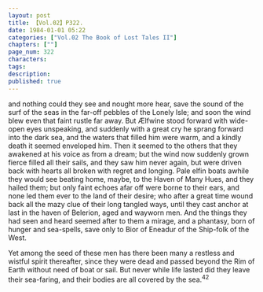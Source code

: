 ```yaml
---
layout: post
title: 【Vol.02】P322.
date: 1984-01-01 05:22
categories: ["Vol.02 The Book of Lost Tales II"]
chapters: [""]
page_num: 322
characters: 
tags: 
description: 
published: true
---
```


<p style="text-indent: 0;">
and nothing could they see and nought more hear, save the sound of the surf of the seas in the far-off pebbles of the Lonely Isle; and soon the wind blew even that faint rustle far away. But Ælfwine stood forward with wide-open eyes unspeaking, and suddenly with a great cry he sprang forward into the dark sea, and the waters that filled him were warm, and a kindly death it seemed enveloped him. Then it seemed to the others that they awakened at his voice as from a dream; but the wind now suddenly grown fierce filled all their sails, and they saw him never again, but were driven back with hearts all broken with regret and longing. Pale elfin boats awhile they would see beating home, maybe, to the Haven of Many Hues, and they hailed them; but only faint echoes afar off were borne to their ears, and none led them ever to the land of their desire; who after a great time wound back all the mazy clue of their long tangled ways, until they cast anchor at last in the haven of Belerion, aged and wayworn men. And the things they had seen and heard seemed after to them a mirage, and a phantasy, born of hunger and sea-spells, save only to Bior of Eneadur of the Ship-folk of the West.
</p>

Yet among the seed of these men has there been many a restless and wistful spirit thereafter, since they were dead and passed beyond the Rim of Earth without need of boat or sail. But never while life lasted did they leave their sea-faring, and their bodies are all covered by the sea.<SUP>42</SUP>

